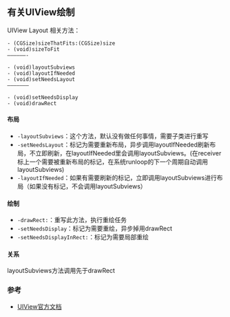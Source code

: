## 有关UIView绘制

UIView Layout 相关方法：

```
- (CGSize)sizeThatFits:(CGSize)size
- (void)sizeToFit
——————-

- (void)layoutSubviews
- (void)layoutIfNeeded
- (void)setNeedsLayout
——————–

- (void)setNeedsDisplay
- (void)drawRect
```

#### 布局

- `-layoutSubviews`：这个方法，默认没有做任何事情，需要子类进行重写
- `-setNeedsLayout`：标记为需要重新布局，异步调用layoutIfNeeded刷新布局，不立即刷新，在layoutIfNeeded里会调用layoutSubviews。(在receiver标上一个需要被重新布局的标记，在系统runloop的下一个周期自动调用layoutSubviews)
- `-layoutIfNeeded`：如果有需要刷新的标记，立即调用layoutSubviews进行布局（如果没有标记，不会调用layoutSubviews）


#### 绘制

- `-drawRect:`：重写此方法，执行重绘任务
- `-setNeedsDisplay`：标记为需要重绘，异步掉用drawRect
- `-setNeedsDisplayInRect:`：标记为需要局部重绘


#### 关系

layoutSubviews方法调用先于drawRect



### 参考

- [UIView官方文档](https://developer.apple.com/documentation/uikit/uiview?language=objc)